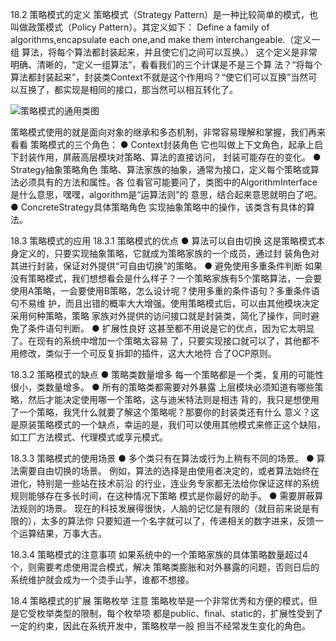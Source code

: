 18.2 策略模式的定义
策略模式（Strategy Pattern）是一种比较简单的模式，也叫做政策模式（Policy
Pattern）。其定义如下：
Define a family of algorithms,encapsulate each one,and make them interchangeable.（定义一组
算法，将每个算法都封装起来，并且使它们之间可以互换。）
这个定义是非常明确、清晰的，“定义一组算法”，看看我们的三个计谋是不是三个算
法？“将每个算法都封装起来”，封装类Context不就是这个作用吗？“使它们可以互换”当然可
以互换了，都实现是相同的接口，那当然可以相互转化了。

![策略模式的通用类图](https://pic.downk.cc/item/5f73fe1c160a154a67b57954.jpg)

策略模式使用的就是面向对象的继承和多态机制，非常容易理解和掌握，我们再来看看
策略模式的三个角色：
● Context封装角色
它也叫做上下文角色，起承上启下封装作用，屏蔽高层模块对策略、算法的直接访问，
封装可能存在的变化。
● Strategy抽象策略角色
策略、算法家族的抽象，通常为接口，定义每个策略或算法必须具有的方法和属性。各
位看官可能要问了，类图中的AlgorithmInterface是什么意思，嘿嘿，algorithm是“运算法则”的
意思，结合起来意思就明白了吧。
● ConcreteStrategy具体策略角色
实现抽象策略中的操作，该类含有具体的算法。

18.3 策略模式的应用
18.3.1 策略模式的优点
● 算法可以自由切换
这是策略模式本身定义的，只要实现抽象策略，它就成为策略家族的一个成员，通过封
装角色对其进行封装，保证对外提供“可自由切换”的策略。
● 避免使用多重条件判断
如果没有策略模式，我们想想看会是什么样子？一个策略家族有5个策略算法，一会要
使用A策略，一会要使用B策略，怎么设计呢？使用多重的条件语句？多重条件语句不易维
护，而且出错的概率大大增强。使用策略模式后，可以由其他模块决定采用何种策略，策略
家族对外提供的访问接口就是封装类，简化了操作，同时避免了条件语句判断。
● 扩展性良好
这甚至都不用说是它的优点，因为它太明显了。在现有的系统中增加一个策略太容易
了，只要实现接口就可以了，其他都不用修改，类似于一个可反复拆卸的插件，这大大地符
合了OCP原则。

18.3.2 策略模式的缺点
● 策略类数量增多
每一个策略都是一个类，复用的可能性很小，类数量增多。
● 所有的策略类都需要对外暴露
上层模块必须知道有哪些策略，然后才能决定使用哪一个策略，这与迪米特法则是相违
背的，我只是想使用了一个策略，我凭什么就要了解这个策略呢？那要你的封装类还有什么
意义？这是原装策略模式的一个缺点，幸运的是，我们可以使用其他模式来修正这个缺陷，
如工厂方法模式、代理模式或享元模式。

18.3.3 策略模式的使用场景
● 多个类只有在算法或行为上稍有不同的场景。
● 算法需要自由切换的场景。
例如，算法的选择是由使用者决定的，或者算法始终在进化，特别是一些站在技术前沿
的行业，连业务专家都无法给你保证这样的系统规则能够存在多长时间，在这种情况下策略
模式是你最好的助手。
● 需要屏蔽算法规则的场景。
现在的科技发展得很快，人脑的记忆是有限的（就目前来说是有限的），太多的算法你
只要知道一个名字就可以了，传递相关的数字进来，反馈一个运算结果，万事大吉。

18.3.4 策略模式的注意事项
如果系统中的一个策略家族的具体策略数量超过4个，则需要考虑使用混合模式，解决
策略类膨胀和对外暴露的问题，否则日后的系统维护就会成为一个烫手山芋，谁都不想接。

18.4 策略模式的扩展
策略枚举
注意 策略枚举是一个非常优秀和方便的模式，但是它受枚举类型的限制，每个枚举项
都是public、final、static的，扩展性受到了一定的约束，因此在系统开发中，策略枚举一般
担当不经常发生变化的角色。